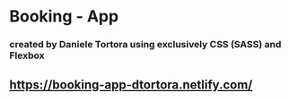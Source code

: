 # Booking - App

### created by Daniele Tortora using exclusively CSS (SASS) and Flexbox

## https://booking-app-dtortora.netlify.com/
